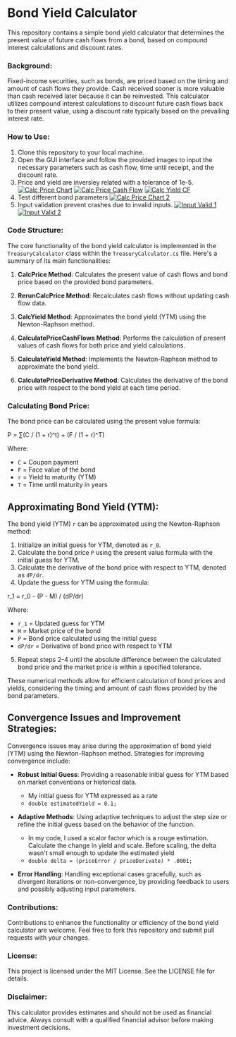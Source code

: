 ﻿# Bond Yield Calculator

This repository contains a simple bond yield calculator that determines the present value of future cash flows from a bond, based on compound interest calculations and discount rates.

### Background:
Fixed-income securities, such as bonds, are priced based on the timing and amount of cash flows they provide. Cash received sooner is more valuable than cash received later because it can be reinvested. This calculator utilizes compound interest calculations to discount future cash flows back to their present value, using a discount rate typically based on the prevailing interest rate.

### How to Use:
1. Clone this repository to your local machine.
2. Open the GUI interface and follow the provided images to input the necessary parameters such as cash flow, time until receipt, and the discount rate.
3. Price and yield are inversley related with a tolerance of 1e-5.
[![Calc Price Chart](images/BondCalcPriceChart.PNG)](images/BondCalcPriceChart.png)
[![Calc Price Cash Flow ](images/BondCalcPriceSnippet.PNG)](images/BondCalcPriceSnippet.png)
[![Calc Yield CF](images/BondCalcYieldSnippet.PNG)](images/BondCalcYieldSnippet.png)
4. Test different bond parameters 
[![Calc Price Chart 2](images/BondCalcPriceChart2.PNG)](images/BondCalcPriceChart2.png)
5. Input validation prevent crashes due to invalid inputs.
[![Input Valid 1](images/InputValidation1.PNG)](images/InputValidation1.png)
[![Input Valid 2](images/InputValidation2.PNG)](images/InputValidation2.png)


### Code Structure:
The core functionality of the bond yield calculator is implemented in the `TreasuryCalculator` class within the `TreasuryCalculator.cs` file. Here's a summary of its main functionalities:

1. **CalcPrice Method**: Calculates the present value of cash flows and bond price based on the provided bond parameters.

2. **RerunCalcPrice Method**: Recalculates cash flows without updating cash flow data.

3. **CalcYield Method**: Approximates the bond yield (YTM) using the Newton-Raphson method.

4. **CalculatePriceCashFlows Method**: Performs the calculation of present values of cash flows for both price and yield calculations.

5. **CalculateYield Method**: Implements the Newton-Raphson method to approximate the bond yield.

6. **CalculatePriceDerivative Method**: Calculates the derivative of the bond price with respect to the bond yield at each time period.

### Calculating Bond Price:
The bond price can be calculated using the present value formula:

 P = ∑(C / (1 + r)^t) + (F / (1 + r)^T)

Where:
- `C` = Coupon payment
- `F` = Face value of the bond
- `r` = Yield to maturity (YTM)
- `T` = Time until maturity in years

## Approximating Bond Yield (YTM):
The bond yield (YTM) `r` can be approximated using the Newton-Raphson method:
1. Initialize an initial guess for YTM, denoted as `r_0`.
2. Calculate the bond price `P` using the present value formula with the initial guess for YTM.
3. Calculate the derivative of the bond price with respect to YTM, denoted as `dP/dr`.
4. Update the guess for YTM using the formula:

 r_1 = r_0 - (P - M) / (dP/dr)



Where:
- `r_1`  = Updated guess for YTM
- `M` = Market price of the bond
- `P` = Bond price calculated using the initial guess
- `dP/dr` = Derivative of bond price with respect to YTM

5. Repeat steps 2-4 until the absolute difference between the calculated bond price and the market price is within a specified tolerance.

These numerical methods allow for efficient calculation of bond prices and yields, considering the timing and amount of cash flows provided by the bond parameters.

## Convergence Issues and Improvement Strategies:
Convergence issues may arise during the approximation of bond yield (YTM) using the Newton-Raphson method. Strategies for improving convergence include:
- **Robust Initial Guess**: Providing a reasonable initial guess for YTM based on market conventions or historical data.
	- My initial guess for YTM expressed as a rate            
	- ``` double estimatedYield = 0.1; ```

- **Adaptive Methods**: Using adaptive techniques to adjust the step size or refine the initial guess based on the behavior of the function.
	- In my code, I used a scalor factor which is a rouge estimation. Calculate the change in yield and scale. Before scaling, the delta wasn't small enough to update the estimated yield 
	- ``` double delta = (priceError / priceDerivate) * .0001; ```
- **Error Handling**: Handling exceptional cases gracefully, such as divergent iterations or non-convergence, by providing feedback to users and possibly adjusting input parameters.


### Contributions:
Contributions to enhance the functionality or efficiency of the bond yield calculator are welcome. Feel free to fork this repository and submit pull requests with your changes.

### License:
This project is licensed under the MIT License. See the LICENSE file for details.

### Disclaimer:
This calculator provides estimates and should not be used as financial advice. Always consult with a qualified financial advisor before making investment decisions.
